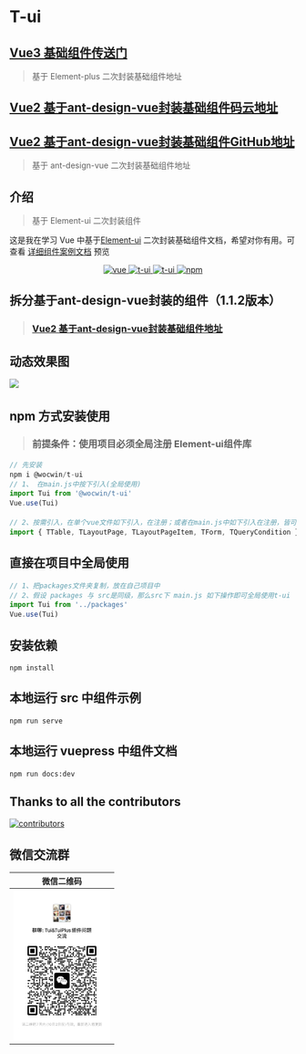 # T-ui

## [Vue3 基础组件传送门](https://github.com/wocwin/t-ui-plus)

> 基于 Element-plus 二次封装基础组件地址

## [Vue2 基于ant-design-vue封装基础组件码云地址](https://gitee.com/wocwin/t-antd-ui)
## [Vue2 基于ant-design-vue封装基础组件GitHub地址](https://github.com/wocwin/t-antd-ui)

> 基于 ant-design-vue 二次封装基础组件地址

## 介绍

> 基于 Element-ui 二次封装组件

这是我在学习 Vue 中基于[Element-ui](https://element.faas.ele.me/#/zh-CN) 二次封装基础组件文档，希望对你有用。可查看 [详细组件案例文档](https://wocwin.github.io/t-ui/) 预览

<p align="center">
  <a href="https://github.com/vuejs/vue" target="_blank">
    <img src="https://img.shields.io/badge/vue-2.6.14-brightgreen.svg" alt="vue">
  </a>
  <a href="https://gitee.com/wocwin/t-ui/stargazers">
    <img src="https://gitee.com/wocwin/t-ui/badge/star.svg?theme=dark" alt="t-ui">
  </a>
  <a href="https://github.com/wocwin/t-ui/stargazers" target="_blank">
    <img src="https://img.shields.io/github/stars/wocwin/t-ui.svg" alt="t-ui">
  </a>
   <a href="https://www.npmjs.com/package/@wocwin/t-ui" target="_blank">
      <img alt="npm" src="https://img.shields.io/npm/v/@wocwin/t-ui.svg" />
    </a>
</p>

## 拆分基于ant-design-vue封装的组件（1.1.2版本）

>### [Vue2 基于ant-design-vue封装基础组件地址](https://github.com/wocwin/t-antd-ui)
## 动态效果图

<img src="./public/Tui__demo.gif">

## npm 方式安装使用
> ### 前提条件：使用项目必须全局注册 Element-ui组件库

```js
// 先安装
npm i @wocwin/t-ui
// 1、 在main.js中按下引入(全局使用)
import Tui from '@wocwin/t-ui'
Vue.use(Tui)

// 2、按需引入，在单个vue文件如下引入，在注册；或者在main.js中如下引入在注册，皆可！
import { TTable, TLayoutPage, TLayoutPageItem, TForm, TQueryCondition } from '@wocwin/t-ui'

```

## 直接在项目中全局使用

```js
// 1、把packages文件夹复制，放在自己项目中
// 2、假设 packages 与 src是同级，那么src下 main.js 如下操作即可全局使用t-ui
import Tui from '../packages'
Vue.use(Tui)
```

## 安装依赖

```shell
npm install

```

## 本地运行 src 中组件示例

```shell
npm run serve
```

## 本地运行 vuepress 中组件文档

```shell
npm run docs:dev

```
## Thanks to all the contributors

<a href="https://github.com/wocwin/t-ui/graphs/contributors">
  <img src="https://contrib.rocks/image?repo=wocwin/t-ui" alt="contributors" />
</a>

## 微信交流群

|                微信二维码                 |
| :---------------------------------------: |
| <img src="./public/weixin.jpg" width=170> |
